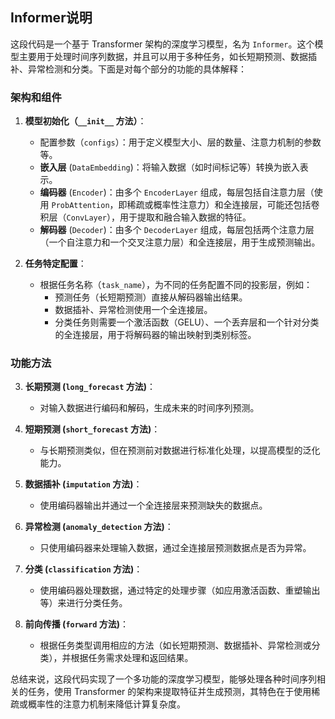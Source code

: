 ## Informer说明
这段代码是一个基于 Transformer 架构的深度学习模型，名为 `Informer`。这个模型主要用于处理时间序列数据，并且可以用于多种任务，如长短期预测、数据插补、异常检测和分类。下面是对每个部分的功能的具体解释：

### 架构和组件
1. **模型初始化（`__init__` 方法）**：
   - 配置参数（`configs`）：用于定义模型大小、层的数量、注意力机制的参数等。
   - **嵌入层** (`DataEmbedding`)：将输入数据（如时间标记等）转换为嵌入表示。
   - **编码器** (`Encoder`)：由多个 `EncoderLayer` 组成，每层包括自注意力层（使用 `ProbAttention`，即稀疏或概率性注意力）和全连接层，可能还包括卷积层（`ConvLayer`），用于提取和融合输入数据的特征。
   - **解码器** (`Decoder`)：由多个 `DecoderLayer` 组成，每层包括两个注意力层（一个自注意力和一个交叉注意力层）和全连接层，用于生成预测输出。

2. **任务特定配置**：
   - 根据任务名称（`task_name`），为不同的任务配置不同的投影层，例如：
     - 预测任务（长短期预测）直接从解码器输出结果。
     - 数据插补、异常检测使用一个全连接层。
     - 分类任务则需要一个激活函数（GELU）、一个丢弃层和一个针对分类的全连接层，用于将解码器的输出映射到类别标签。

### 功能方法
3. **长期预测 (`long_forecast` 方法)**：
   - 对输入数据进行编码和解码，生成未来的时间序列预测。

4. **短期预测 (`short_forecast` 方法)**：
   - 与长期预测类似，但在预测前对数据进行标准化处理，以提高模型的泛化能力。

5. **数据插补 (`imputation` 方法)**：
   - 使用编码器输出并通过一个全连接层来预测缺失的数据点。

6. **异常检测 (`anomaly_detection` 方法)**：
   - 只使用编码器来处理输入数据，通过全连接层预测数据点是否为异常。

7. **分类 (`classification` 方法)**：
   - 使用编码器处理数据，通过特定的处理步骤（如应用激活函数、重塑输出等）来进行分类任务。

8. **前向传播 (`forward` 方法)**：
   - 根据任务类型调用相应的方法（如长短期预测、数据插补、异常检测或分类），并根据任务需求处理和返回结果。

总结来说，这段代码实现了一个多功能的深度学习模型，能够处理各种时间序列相关的任务，使用 Transformer 的架构来提取特征并生成预测，其特色在于使用稀疏或概率性的注意力机制来降低计算复杂度。
